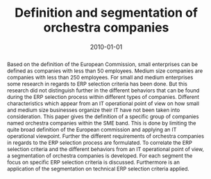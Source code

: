 ---
abstract: Based on the definition of the European Commission, small enterprises can
  be defined as companies with less than 50 employees. Medium size companies are companies
  with less than 250 employees. For small and medium enterprises some research in
  regards to ERP selection criteria has been done. But this research did not distinguish
  further in the different behaviors that can be found during the ERP selection process
  within different types of companies. Different characteristics which appear from
  an IT operational point of view on how small and medium size businesses organize
  their IT have not been taken into consideration. This paper gives the definition
  of a specific group of companies named orchestra companies within the SME band.
  This is done by limiting the quite broad definition of the European commission and
  applying an IT operational viewpoint. Further the different requirements of orchestra
  companies in regards to the ERP selection process are formulated. To correlate the
  ERP selection criteria and the different behaviors from an IT operational point
  of view, a segmentation of orchestra companies is developed. For each segment the
  focus on specific ERP selection criteria is discussed. Furthermore is an application
  of the segmentation on technical ERP selection criteria applied.
authors:
- Michael Gall
- Christian Sterba
- Thomas Grechenig
date: '2010-01-01'
featured: false
links:
- name: Publik
  url: https://publik.tuwien.ac.at/showentry.php?ID=195632&lang=2
publication_types:
- '2'
publishDate: '2010-01-01'
specifics: ACIS International Journal of Computer and Information Science, 11 (2010),
  2.
title: Definition and segmentation of orchestra companies
url_pdf: ''
---